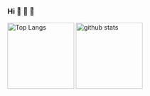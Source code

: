 ### Hi 👋 🥰 💚 

<!--
**n-ikeda-being/n-ikeda-being** is a ✨ _special_ ✨ repository because its `README.md` (this file) appears on your GitHub profile.

Here are some ideas to get you started:

- 🔭 I’m currently working on ...
- 🌱 I’m currently learning ...
- 👯 I’m looking to collaborate on ...
- 🤔 I’m looking for help with ...
- 💬 Ask me about ...
- 📫 How to reach me: ...
- 😄 Pronouns: ...
- ⚡ Fun fact: ...
-->

<p align="left"> 
  <img alt="Top Langs" height="150px" src="https://github-readme-stats.vercel.app/api/top-langs/?username=n-ikeda-being&layout=compact&show_icons=true&theme=radical" />
  <img alt="github stats" height="150px" src="https://github-readme-stats.vercel.app/api?username=n-ikeda-being&theme=radical&show_icons=ture" />
</p>
